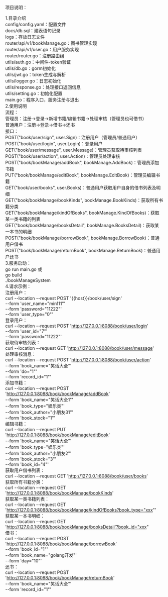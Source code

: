 项目说明：

1.目录介绍\
config/config.yaml：配置文件\
docs/db.sql：建表语句记录\
logs：存放日志文件\
router/api/v1/bookManage.go：图书管理实现\
router/api/v1/user.go：用户服务实现\
router/router.go：注册路由组\
utils/auth.go：中间件-token验证\
utils/db.go：gorm初始化\
utils/jwt.go：token生成与解析\
utils/logger.go：日志初始化\
utils/response.go：处理接口返回信息\
utils/setting.go：初始化配置\
main.go：程序入口，服务注册与退出\
2.使用说明\
流程：\
管理员：注册->登录->新增书籍/编辑书籍->处理审核（管理员也可借书）\
普通用户：注册->登录->借书->还书\
接口：\
POST("book/user/sign", user.Sign)：注册用户（管理员/普通用户）\
POST("book/user/login", user.Login)：登录用户\
GET("book/user/message", user.Message)：管理员获取待审核列表\
POST("book/user/action", user.Action)：管理员处理审核\
POST("book/bookManage/addBook", bookManage.AddBook)：管理员添加书籍\
PUT("book/bookManage/editBook", bookManage.EditBook)：管理员编辑书籍\
GET("book/user/books", user.Books)：普通用户获取用户自身的借书列表及明细\
GET("book/bookManage/bookKinds", bookManage.BookKinds)：获取所有书籍分类\
GET("book/bookManage/kindOfBooks", bookManage.KindOfBooks)：获取某一类书籍的列表\
GET("book/bookManage/booksDetail", bookManage.BooksDetail)：获取某一本书的明细\
POST("book/bookManage/borrowBook", bookManage.BorrowBook)：普通用户借书\
POST("book/bookManage/returnBook", bookManage.ReturnBook)：普通用户还书\
3.服务启动：\
go run main.go 或 \
go build \
./bookManageSystem\
4.请求示例：\
注册用户：\
curl --location --request POST '{{host}}/book/user/sign' \
--form 'user_name="min111"' \
--form 'password="11222"' \
--form 'user_type="0"'\
登录用户：\
curl --location --request POST 'http://127.0.0.1:8088/book/user/login' \
--form 'user_id="7"' \
--form 'password="11222"'\
获取待审核列表：\
curl --location --request GET 'http://127.0.0.1:8088/book/user/message' \
处理审核消息：\
curl --location --request POST 'http://127.0.0.1:8088/book/user/action' \
--form 'book_name="笑话大全"' \
--form 'do="1"' \
--form 'record_id="1"'  \
添加书籍：\
curl --location --request POST 'http://127.0.0.1:8088/book/bookManage/addBook' \
--form 'book_name="笑话大全1"' \
--form 'book_type="娱乐类"' \
--form 'book_author="小朋友31"' \
--form 'book_stock="1"'\
编辑书籍：\
curl --location --request PUT 'http://127.0.0.1:8088/book/bookManage/editBook' \
--form 'book_name="笑话大全"' \
--form 'book_type="娱乐类"' \
--form 'book_author="小朋友2"' \
--form 'book_stock="3"' \
--form 'book_id="4"'\
获取用户借书列表：\
curl --location --request GET 'http://127.0.0.1:8088/book/user/books' \
获取所有书籍分类：\
curl --location --request GET 'http://127.0.0.1:8088/book/bookManage/bookKinds' \
获取某一类书籍列表：\
curl --location --request GET 'http://127.0.0.1:8088/book/bookManage/kindOfBooks?book_type="xxx"' \
获取某一本书明细：\
curl --location --request GET 'http://127.0.0.1:8088/book/bookManage/booksDetail'?book_id="xxx" \
借书：\
curl --location --request POST 'http://127.0.0.1:8088/book/bookManage/borrowBook' \
--form 'book_id="1"' \
--form 'book_name="golang开发"' \
--form 'day="10"'\
还书：\
curl --location --request POST 'http://127.0.0.1:8088/book/bookManage/returnBook' \
--form 'book_name="笑话大全"' \
--form 'record_id="1"'
